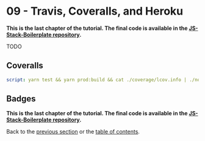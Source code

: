 # 09 - Travis, Coveralls, and Heroku

**This is the last chapter of the tutorial. The final code is available in the [JS-Stack-Boilerplate repository](https://github.com/verekia/js-stack-boilerplate).**

TODO

## Coveralls

```yaml
script: yarn test && yarn prod:build && cat ./coverage/lcov.info | ./node_modules/coveralls/bin/coveralls.js
```

## Badges

**This is the last chapter of the tutorial. The final code is available in the [JS-Stack-Boilerplate repository](https://github.com/verekia/js-stack-boilerplate).**

Back to the [previous section](/tutorial/08-bootstrap-jss) or the [table of contents](https://github.com/verekia/js-stack-from-scratch#table-of-contents).
